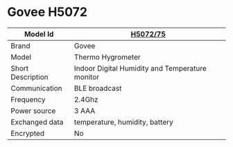 # Govee H5072

|Model Id|[H5072/75](https://github.com/theengs/decoder/blob/development/src/devices/H5072_json.h)|
|-|-|
|Brand|Govee|
|Model|Thermo Hygrometer|
|Short Description|Indoor Digital Humidity and Temperature monitor|
|Communication|BLE broadcast|
|Frequency|2.4Ghz|
|Power source|3 AAA|
|Exchanged data|temperature, humidity, battery|
|Encrypted|No|
